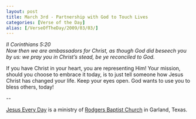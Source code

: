 ```yaml
---
layout: post
title: March 3rd - Partnership with God to Touch Lives
categories: [Verse of the Day]
alias: [/VerseOfTheDay/2009/03/03/]
---
```


_II Corinthians 5:20  
Now then we are ambassadors for Christ, as though God did beseech
you by us: we pray you in Christ&rsquo;s stead, be ye reconciled to
God._

If you have Christ in your heart, you are representing Him! Your
mission, should you choose to embrace it today, is to just tell
someone how Jesus Christ has changed your life. Keep your eyes open.
God wants to use you to bless others, today!

 --

<a href=http://jesuseveryday.net>Jesus Every Day</a> is a ministry of <a href=http://rodgersbaptist.net>Rodgers Baptist Church</a> in Garland, Texas.
